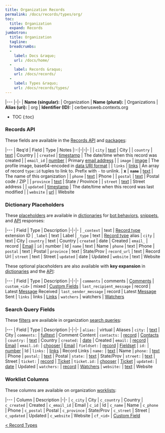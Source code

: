```yaml
---
title: Organization Records
permalink: /docs/records/types/org/
toc:
  title: Organization
  expand: Records
jumbotron:
  title: Organization
  tagline: 
  breadcrumbs:
  -
    label: Docs &raquo;
    url: /docs/home/
  -
    label: Records &raquo;
    url: /docs/records/
  -
    label: Types &raquo;
    url: /docs/records/types/
---
```


|---
|-|-
| **Name (singular):** | Organization
| **Name (plural):** | Organizations
| **Alias (uri):** | org
| **Identifier (ID):** | cerberusweb.contexts.org

* TOC
{:toc}

### Records API

These fields are available in the [Records API](/docs/api/endpoints/records/) and [packages](/docs/packages/):

|---
| Req'd | Field | Type | Notes
|:-:|-|-|-
|   | `city` | [text](/docs/records/fields/types/text/) | City 
|   | `country` | [text](/docs/records/fields/types/text/) | Country 
|   | `created` | [timestamp](/docs/records/fields/types/timestamp/) | The date/time when this record was created 
|   | `email_id` | [number](/docs/records/fields/types/number/) | Primary [email address](/docs/records/types/address/) 
|   | `image` | [image](/docs/records/fields/types/image/) | The profile image, base64-encoded in [data URI format](https://en.wikipedia.org/wiki/Data_URI_scheme) 
|   | `links` | [links](/docs/records/fields/types/links/) | An array of record `type:id` tuples to link to. Prefix with `-` to unlink. 
| **x** | **`name`** | [text](/docs/records/fields/types/text/) | The name of this organization 
|   | `phone` | [text](/docs/records/fields/types/text/) | Phone 
|   | `postal` | [text](/docs/records/fields/types/text/) | Postal code / ZIP 
|   | `province` | [text](/docs/records/fields/types/text/) | State / Province 
|   | `street` | [text](/docs/records/fields/types/text/) | Street address 
|   | `updated` | [timestamp](/docs/records/fields/types/timestamp/) | The date/time when this record was last modified 
|   | `website` | [url](/docs/records/fields/types/url/) | Website 

### Dictionary Placeholders

These [placeholders](/docs/bots/scripting/placeholders/) are available in [dictionaries](/docs/bots/behaviors/dictionaries/) for [bot behaviors](/docs/bots/behaviors/), [snippets](/docs/snippets/), and [API](/docs/api/) responses:

|---
| Field | Type | Description
|-|-|-
| `_context` | text | [Record type](/docs/records/types/) extension ID
| `_label` | text | Label
| `_type` | text | [Record type](/docs/records/types/) alias
| `city` | text | City
| `country` | text | Country
| `created` | date | Created
| `email_` | record | [Email](/docs/records/types/address/)
| `id` | number | Id
| `name` | text | Name
| `phone` | text | Phone
| `postal` | text | Postal
| `province` | text | State/Prov
| `record_url` | text | Record Url
| `street` | text | Street
| `updated` | date | Updated
| `website` | text | Website

These optional placeholders are also available with **key expansion** in [dictionaries](/docs/bots/behaviors/dictionaries/key-expansion/) and the [API](/docs/api/responses/#expanding-keys-in-api-requests):

|---
| Field | Type | Description
|-|-|-
| `comments` | comments | [Comments](/docs/bots/behaviors/dictionaries/key-expansion/#comments)
| `custom_<id>` | mixed | [Custom Fields](/docs/bots/behaviors/dictionaries/key-expansion/#custom-fields)
| `last_recipient_message` | record | Latest [Message](/docs/records/types/message/) Received
| `last_sender_message` | record | Latest [Message](/docs/records/types/message/) Sent
| `links` | links | [Links](/docs/bots/behaviors/dictionaries/key-expansion/#links)
| `watchers` | watchers | [Watchers](/docs/bots/behaviors/dictionaries/key-expansion/#watchers)
	
### Search Query Fields

These [filters](/docs/search/#filters) are available in organization [search queries](/docs/search/):

|---
| Field | Type | Description
|-|-|-
| `alias:` | virtual | Aliases
| `city:` | [text](/docs/search/#text) | City
| `comments:` | [fulltext](/docs/search/#fulltext) | Comment Content
| `contacts:` | [record](/docs/search/#deep-search) | [Contacts](/docs/records/types/contact/)
| `country:` | [text](/docs/search/#text) | Country
| `created:` | [date](/docs/search/#dates) | Created
| `email:` | [record](/docs/search/#deep-search) | [Email](/docs/records/types/address/)
| `email.id:` | [chooser](/docs/search/#choosers) | [Email](/docs/records/types/address/)
| `fieldset:` | [record](/docs/search/#deep-search) | [Fieldset](/docs/records/types/custom_fieldset/)
| `id:` | [number](/docs/search/#numbers) | Id
| `links:` | [links](/docs/search/#links) | Record Links
| `name:` | [text](/docs/search/#text) | Name
| `phone:` | [text](/docs/search/#text) | Phone
| `postal:` | [text](/docs/search/#text) | Postal
| `state:` | [text](/docs/search/#text) | State/Prov
| `street:` | [text](/docs/search/#text) | Street
| `ticket:` | [record](/docs/search/#deep-search) | [Ticket](/docs/records/types/ticket/)
| `ticket.id:` | [chooser](/docs/search/#choosers) | [Ticket](/docs/records/types/ticket/)
| `updated:` | [date](/docs/search/#dates) | Updated
| `watchers:` | [record](/docs/search/#deep-search) | [Watchers](/docs/records/types/worker/)
| `website:` | [text](/docs/search/#text) | Website
	
### Worklist Columns

These columns are available on organization [worklists](/docs/worklists/):

|---
| Column | Description
|-|-
| `c_city` | City
| `c_country` | Country
| `c_created` | Created
| `c_email_id` | Email
| `c_id` | Id
| `c_name` | Name
| `c_phone` | Phone
| `c_postal` | Postal
| `c_province` | State/Prov
| `c_street` | Street
| `c_updated` | Updated
| `c_website` | Website
| `cf_<id>` | [Custom Field](/docs/records/types/custom_field/)

<div class="section-nav">
	<div class="left">
		<a href="/docs/records/types/" class="prev">&lt; Record Types</a>
	</div>
	<div class="right align-right">
	</div>
</div>
<div class="clear"></div>